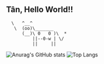

Tân, Hello World!!
----------------------------------------
      \   ^__^
       \  (oo)\_______
          (__)\ 0   0 )\  *
              ||--0-w | \/
              ||     ||
![Anurag's GitHub stats](https://github-readme-stats.vercel.app/api?username=VuTan115&show_icons=true&theme=radical)
![Top Langs](https://github-readme-stats.vercel.app/api/top-langs/?username=VuTan115&layout=compact)
